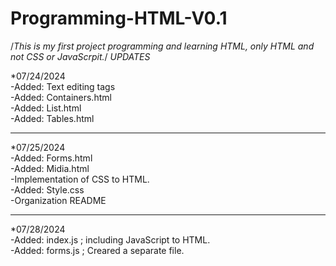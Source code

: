 # Programming-HTML-V0.1
/*This is my first project programming and learning HTML, only HTML and not CSS or JavaScrpit.*/
*UPDATES*

*07/24/2024<br />
 -Added: Text editing tags<br />
 -Added: Containers.html<br />
 -Added: List.html<br />
 -Added: Tables.html<br />
<hr />
*07/25/2024<br />
-Added: Forms.html<br />
-Added: Midia.html<br />
-Implementation of CSS to HTML.<br />
-Added: Style.css<br />
-Organization README<br />
<hr />
*07/28/2024<br />
-Added: index.js ; including JavaScript to HTML.<br />
-Added: forms.js ; Creared a separate file. <br />
